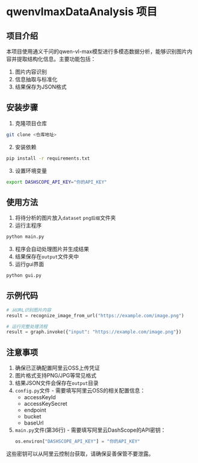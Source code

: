 # qwenvlmaxDataAnalysis 项目

## 项目介绍

本项目使用通义千问的qwen-vl-max模型进行多模态数据分析，能够识别图片内容并提取结构化信息。主要功能包括：

1. 图片内容识别
2. 信息抽取与标准化
3. 结果保存为JSON格式

## 安装步骤

1. 克隆项目仓库
```bash
git clone <仓库地址>
```

2. 安装依赖
```bash
pip install -r requirements.txt
```

3. 设置环境变量
```bash
export DASHSCOPE_API_KEY="你的API_KEY"
```

## 使用方法

1. 将待分析的图片放入`dataset` `png后缀`文件夹
2. 运行主程序
```bash
python main.py

```
3. 程序会自动处理图片并生成结果
4. 结果保存在`output`文件夹中
5. 运行gui界面

```bash
python gui.py
```

## 示例代码

```python
# 从URL识别图片内容
result = recognize_image_from_url("https://example.com/image.png")

# 运行完整处理流程
result = graph.invoke({"input": "https://example.com/image.png"})
```

## 注意事项

1. 确保已正确配置阿里云OSS上传凭证
2. 图片格式支持PNG/JPG等常见格式
3. 结果JSON文件会保存在`output`目录
4. `config.py`文件 - 需要填写阿里云OSS的相关配置信息：
   - accessKeyId
   - accessKeySecret
   - endpoint
   - bucket
   - baseUrl
5. `main.py`文件(第36行) - 需要填写阿里云DashScope的API密钥：
   ```python
   os.environ["DASHSCOPE_API_KEY"] = "你的API_KEY"
   ```

这些密钥可以从阿里云控制台获取，请确保妥善保管不要泄露。